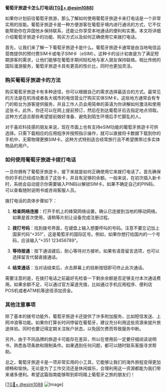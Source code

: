 **葡萄牙旅遊卡怎么打电话[[TG💪+ @esim1088](https://t.me/s/esim1088)]**

如果你计划前往葡萄牙旅游，那么了解如何使用葡萄牙旅遊卡来打电话是一个非常实用的技能。葡萄牙旅遊卡是一种方便游客在葡萄牙境内进行通讯的方式，它不仅能帮助你在异国他乡保持联系，还能让你享受本地通话的便利和实惠。本文将详细介绍葡萄牙旅遊卡的功能、购买方式以及如何正确使用它来拨打电话。

首先，让我们来了解一下葡萄牙旅遊卡是什么。葡萄牙旅遊卡通常是由当地电信运营商提供的预付费SIM卡或电子SIM卡（eSIM）。这种卡的设计初衷是为了满足短期游客的需求，让他们能够在葡萄牙期间轻松地与家人朋友保持联络。相比传统的国际漫游服务，葡萄牙旅遊卡具有更高的性价比，同时也更加灵活。

### 购买葡萄牙旅遊卡的方法

购买葡萄牙旅遊卡有多种途径，你可以根据自己的需求选择最适合的方式。最常见的方法是在机场或者各大城市的电信营业厅购买实体SIM卡。这些地方通常会有专门的柜台为游客提供服务，并且工作人员会用简单的英语为你讲解如何激活和使用这张卡。此外，你还可以在网上提前预订，然后在到达葡萄牙后去指定地点领取。这种方式适合那些希望提前做好准备、避免到陌生环境后手忙脚乱的人。

对于喜欢科技感的朋友来说，现在市面上也有支持eSIM功能的葡萄牙旅遊卡可供选择。只需下载相应的应用程序并按照指示操作，就可以直接将卡数据下载到你的手机中，无需物理更换SIM卡。这种方式特别适合经常旅行且不希望携带过多实体物品的用户。

### 如何使用葡萄牙旅遊卡拨打电话

一旦你拥有了葡萄牙旅遊卡，接下来就是如何正确使用它来拨打电话了。首先确保你的手机已经成功激活了这张卡，并且有足够的余额。一般来说，在初次插入新卡时，系统会自动提示你需要输入PIN码以解锁SIM卡。如果不确定自己的PIN码，可以查看随附说明书或咨询客服人员。

拨打电话的具体步骤如下：

1. **检查网络连接**：打开手机上的蜂窝网络设置，确认已连接到当地的移动网络。如果是首次使用，请稍等片刻让设备完成注册过程。
   
2. **拨打号码**：找到拨号界面，在键盘上输入想要呼叫的号码。注意不要忘记加上国家代码“+351”，这是葡萄牙的国际区号。例如，如果你想打给国内的一个号码，应该输入“+351 123456789”。

3. **等待接通**：按下通话键后，耐心等待对方接听。如果有语音留言选项，也可以选择留言代替直接通话。

4. **结束通话**：当对话结束后，点击屏幕上的挂断按钮即可终止此次通话。

需要注意的是，在拨打电话之前最好先检查一下剩余余额是否足够支付本次通话费用。如果余额不足，可以通过官方渠道充值，比如通过手机应用程序、便利店POS机或者ATM机等途径添加资金。

### 其他注意事项

除了基本的拨号功能外，葡萄牙旅遊卡还提供了许多附加服务，比如短信发送、上网冲浪等功能。如果你打算长时间停留在葡萄牙，建议充分利用这些资源来提升旅途体验。同时也要记得定期关注账户状态，以免因欠费而导致服务中断。

另外，由于不同品牌的旅遊卡可能存在差异，所以在使用前一定要仔细阅读说明书，熟悉各项条款和限制条件。如果遇到任何问题，都可以随时联系客服寻求帮助。

总之，葡萄牙旅遊卡是一项非常实用的小工具，它能够让我们的海外旅程变得更加顺畅和愉快。无论是为了工作交流还是休闲娱乐，合理利用这一资源都能为我们带来诸多便利。希望这篇指南能够帮到即将踏上葡萄牙之旅的朋友们！

[[TG💪+ @esim1088](https://t.me/s/esim1088) ![Image](https://i.postimg.cc/4NQfJmqS/Snipaste-2025-05-13-00-14-12.png)]